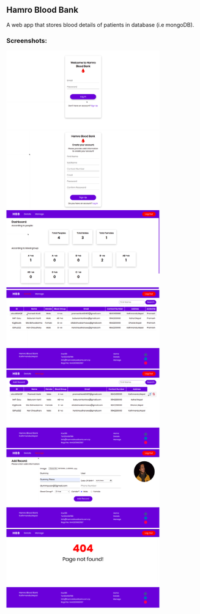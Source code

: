## Hamro Blood Bank

A web app that stores blood details of patients in database (i.e mongoDB).

### Screenshots:

<img src="./screenshots/img1.png" alt="screenshot" width=400 >

<img src="./screenshots/img2.png" alt="screenshot" width=400 >

<img src="./screenshots/img3.png" alt="screenshot" width=400 >

<img src="./screenshots/img4.png" alt="screenshot" width=400 >

<img src="./screenshots/img5.png" alt="screenshot" width=400 >

<img src="./screenshots/img6.png" alt="screenshot" width=400 >

<img src="./screenshots/img7.png" alt="screenshot" width=400 >